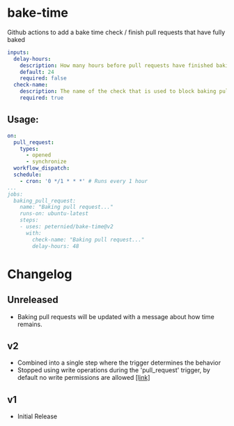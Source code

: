 # bake-time
Github actions to add a bake time check / finish pull requests that have fully baked

```yaml
inputs:
  delay-hours:
    description: How many hours before pull requests have finished baking
    default: 24
    required: false
  check-name:
    description: The name of the check that is used to block baking pull requests, recommend "Baking pull request..."
    required: true
```

## Usage:

```yaml
on:
  pull_request:
    types:
      - opened
      - synchronize
  workflow_dispatch:
  schedule:
    - cron: '0 */1 * * *' # Runs every 1 hour 
...
jobs:
  baking_pull_request:
    name: "Baking pull request..."
    runs-on: ubuntu-latest
    steps:
    - uses: peternied/bake-time@v2
      with:
        check-name: "Baking pull request..."
        delay-hours: 48
```

# Changelog

## Unreleased
- Baking pull requests will be updated with a message about how time remains. 

## v2
- Combined into a single step where the trigger determines the behavior
- Stopped using write operations during the 'pull_request' trigger, by default no write permissions are allowed [[link]](https://docs.github.com/en/actions/security-guides/automatic-token-authentication#permissions-for-the-github_token)

## v1
- Initial Release
